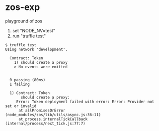 # zos-exp
playground of zos

1. set "NODE_NV=test"
2. run "truffle test"

```
$ truffle test
Using network 'development'.

  Contract: Token
    1) should create a proxy
    > No events were emitted


  0 passing (80ms)
  1 failing

  1) Contract: Token
       should create a proxy:
     Error: Token deployment failed with error: Error: Provider not set or invalid
      at allPromisesOrError (node_modules/zos/lib/utils/async.js:36:11)
      at process.internalTickCallback (internal/process/next_tick.js:77:7)
```
